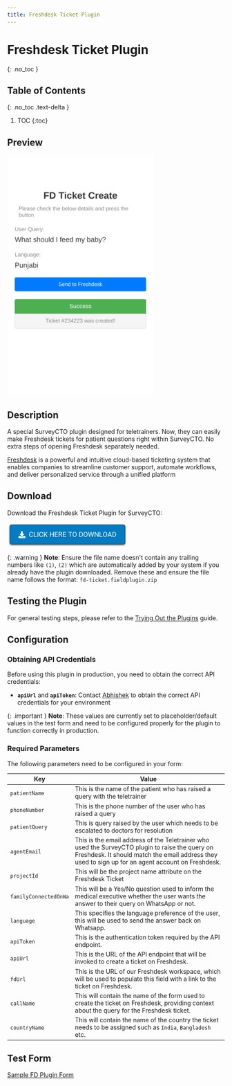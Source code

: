 ```yaml
---
title: Freshdesk Ticket Plugin
---
```

# Freshdesk Ticket Plugin
{: .no_toc }

## Table of Contents
{: .no_toc .text-delta }

1. TOC
{:toc}

## Preview
![](extras/plugin-preview.png)

## Description

A special SurveyCTO plugin designed for teletrainers. Now, they can easily make Freshdesk tickets for patient questions right within SurveyCTO. No extra steps of opening Freshdesk separately needed.

[Freshdesk](https://www.freshworks.com/freshdesk/) is a powerful and intuitive cloud-based ticketing system that enables companies to streamline customer support, automate workflows, and deliver personalized service through a unified platform

## Download

Download the Freshdesk Ticket Plugin for SurveyCTO:

[![Download now](../_includes/assets/download-button.png)](https://github.com/NooraHealth/fd-ticket-scto-plugin/raw/main/fd-ticket.fieldplugin.zip)

{: .warning }
**Note**: Ensure the file name doesn't contain any trailing numbers like `(1)`, `(2)` which are automatically added by your system if you already have the plugin downloaded. Remove these and ensure the file name follows the format: `fd-ticket.fieldplugin.zip`

## Testing the Plugin

For general testing steps, please refer to the [Trying Out the Plugins](../trying-out-plugins.md) guide.

## Configuration

### Obtaining API Credentials

Before using this plugin in production, you need to obtain the correct API credentials:

- **`apiUrl`** and **`apiToken`**: Contact [Abhishek](https://github.com/abhishek-compro) to obtain the correct API credentials for your environment

{: .important }
**Note**: These values are currently set to placeholder/default values in the test form and need to be configured properly for the plugin to function correctly in production.

### Required Parameters

The following parameters need to be configured in your form:

| Key                     | Value                                                                                                                                                                                                 |
| ----------------------- | ----------------------------------------------------------------------------------------------------------------------------------------------------------------------------------------------------- |
| `patientName`         | This is the name of the patient who has raised a query with the teletrainer                                                                                                                           |
| `phoneNumber`         | This is the phone number of the user who has raised a query                                                                                                                                           |
| `patientQuery`        | This is query raised by the user which needs to be escalated to doctors for resolution                                                                                                                |
| `agentEmail`          | This is the email address of the Teletrainer who used the SurveyCTO plugin to raise the query on Freshdesk. It should match the email address they used to sign up for an agent account on Freshdesk. |
| `projectId`           | This will be the project name attribute on the Freshdesk Ticket                                                                                                                                       |
| `familyConnectedOnWa` | This will be a Yes/No question used to inform the medical executive whether the user wants the answer to their query on WhatsApp or not.                                                              |
| `language`            | This specifies the language preference of the user, this will be used to send the answer back on Whatsapp.                                                                                            |
| `apiToken`            | This is the authentication token required by the API endpoint.                                                                                                                                        |
| `apiUrl`              | This is the URL of the API endpoint that will be invoked to create a ticket on Freshdesk.                                                                                                             |
| `fdUrl`               | This is the URL of our Freshdesk workspace, which will be used to populate this field with a link to the ticket on Freshdesk.                                                                         |
| `callName`            | This will contain the name of the form used to create the ticket on Freshdesk, providing context about the query for the Freshdesk ticket.                                                            |
| `countryName`         | This will contain the name of the country the ticket needs to be assigned such as `India`, `Bangladesh` etc.                                                                                      |

## Test Form
[Sample FD Plugin Form](./extras/test-form/fd-plugin-demo.xlsx)
